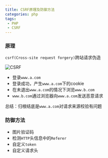 ```yaml
---
title: CSRF原理及防御方法
categories: php
tags:
 - PHP
 - CSRF
---
```


### 原理
```csrf(Cross-site request forgery)```跨站请求伪造

![CSRF](images/csrf.jpg)

- 登录```www.a.com```
- 登录成功，产生```www.a.com```下的cookie
- 在未退出```www.a.com```的情况下浏览```www.b.com```
- ```www.b.com```通过浏览器向```www.a.com```发送恶意请求

总结：归根结底是```www.a.com```对请求来源校验有问题

### 防御方法
- 图片验证码
- 检测```HTTP```头信息中的```Referer```
- 自定义```token```
- 自定义请求头